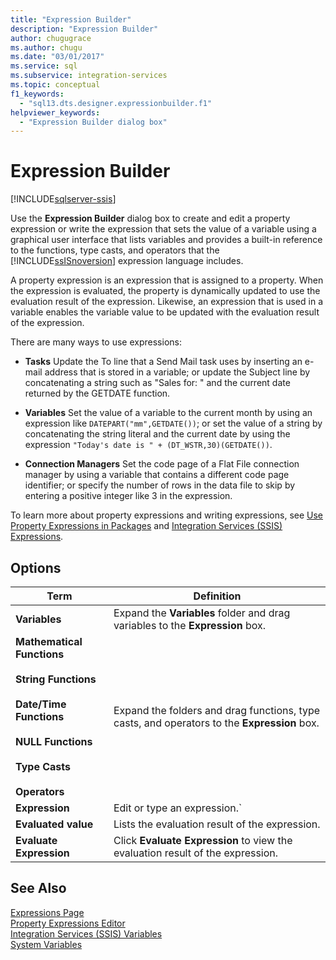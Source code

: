 ```yaml
---
title: "Expression Builder"
description: "Expression Builder"
author: chugugrace
ms.author: chugu
ms.date: "03/01/2017"
ms.service: sql
ms.subservice: integration-services
ms.topic: conceptual
f1_keywords:
  - "sql13.dts.designer.expressionbuilder.f1"
helpviewer_keywords:
  - "Expression Builder dialog box"
---
```

# Expression Builder

[!INCLUDE[sqlserver-ssis](../../includes/applies-to-version/sqlserver-ssis.md)]


  Use the **Expression Builder** dialog box to create and edit a property expression or write the expression that sets the value of a variable using a graphical user interface that lists variables and provides a built-in reference to the functions, type casts, and operators that the [!INCLUDE[ssISnoversion](../../includes/ssisnoversion-md.md)] expression language includes.  
  
 A property expression is an expression that is assigned to a property. When the expression is evaluated, the property is dynamically updated to use the evaluation result of the expression. Likewise, an expression that is used in a variable enables the variable value to be updated with the evaluation result of the expression.  
  
 There are many ways to use expressions:  
  
-   **Tasks** Update the To line that a Send Mail task uses by inserting an e-mail address that is stored in a variable; or update the Subject line by concatenating a string such as "Sales for: " and the current date returned by the GETDATE function.  
  
-   **Variables** Set the value of a variable to the current month by using an expression like `DATEPART("mm",GETDATE())`; or set the value of a string by concatenating the string literal and the current date by using the expression `"Today's date is " + (DT_WSTR,30)(GETDATE())`.  
  
-   **Connection Managers** Set the code page of a Flat File connection manager by using a variable that contains a different code page identifier; or specify the number of rows in the data file to skip by entering a positive integer like 3 in the expression.  
  
 To learn more about property expressions and writing expressions, see [Use Property Expressions in Packages](../../integration-services/expressions/use-property-expressions-in-packages.md) and [Integration Services &#40;SSIS&#41; Expressions](../../integration-services/expressions/integration-services-ssis-expressions.md).  
  
## Options  
  
|Term|Definition|  
|----------|----------------|  
|**Variables**|Expand the **Variables** folder and drag variables to the **Expression** box.|  
|**Mathematical Functions**<br /><br /> **String Functions**<br /><br /> **Date/Time Functions**<br /><br /> **NULL Functions**<br /><br /> **Type Casts**<br /><br /> **Operators**|Expand the folders and drag functions, type casts, and operators to the **Expression** box.|  
|**Expression**|Edit or type an expression.`|  
|**Evaluated value**|Lists the evaluation result of the expression.|  
|**Evaluate Expression**|Click **Evaluate Expression** to view the evaluation result of the expression.|  
  
## See Also  
 [Expressions Page](../../integration-services/expressions/expressions-page.md)   
 [Property Expressions Editor](../../integration-services/expressions/property-expressions-editor.md)   
 [Integration Services &#40;SSIS&#41; Variables](../../integration-services/integration-services-ssis-variables.md)   
 [System Variables](../../integration-services/system-variables.md)  
  
  
